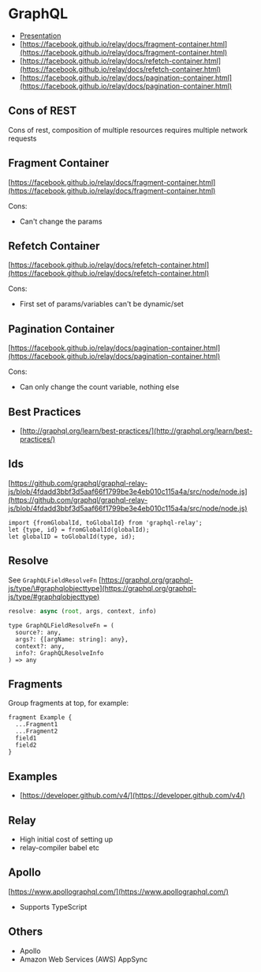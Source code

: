 # GraphQL

* [Presentation](https://docs.google.com/presentation/d/1d96DiC58RuIOK-fTElhLtg6Jf7WhThu_mpzrlCfXTsk/edit#slide=id.p)
* [https://facebook.github.io/relay/docs/fragment-container.html](https://facebook.github.io/relay/docs/fragment-container.html)
* [https://facebook.github.io/relay/docs/refetch-container.html](https://facebook.github.io/relay/docs/refetch-container.html)
* [https://facebook.github.io/relay/docs/pagination-container.html](https://facebook.github.io/relay/docs/pagination-container.html)

## Cons of REST

Cons of rest, composition of multiple resources requires multiple network requests

## Fragment  Container

[https://facebook.github.io/relay/docs/fragment-container.html](https://facebook.github.io/relay/docs/fragment-container.html)

Cons:

* Can't change the params

## Refetch Container

[https://facebook.github.io/relay/docs/refetch-container.html](https://facebook.github.io/relay/docs/refetch-container.html)

Cons:

* First set of params/variables can't be dynamic/set

## Pagination Container

[https://facebook.github.io/relay/docs/pagination-container.html](https://facebook.github.io/relay/docs/pagination-container.html)

Cons:

* Can only change the count variable, nothing else

## Best Practices

* [http://graphql.org/learn/best-practices/](http://graphql.org/learn/best-practices/)

## Ids

[https://github.com/graphql/graphql-relay-js/blob/4fdadd3bbf3d5aaf66f1799be3e4eb010c115a4a/src/node/node.js](https://github.com/graphql/graphql-relay-js/blob/4fdadd3bbf3d5aaf66f1799be3e4eb010c115a4a/src/node/node.js)

```text
import {fromGlobalId, toGlobalId} from 'graphql-relay';
let {type, id} = fromGlobalId(globalId);
let globalID = toGlobalId(type, id);
```

## Resolve

See `GraphQLFieldResolveFn` [https://graphql.org/graphql-js/type/\#graphqlobjecttype](https://graphql.org/graphql-js/type/#graphqlobjecttype)

```javascript
resolve: async (root, args, context, info)
```

```text
type GraphQLFieldResolveFn = (
  source?: any,
  args?: {[argName: string]: any},
  context?: any,
  info?: GraphQLResolveInfo
) => any
```

## Fragments

Group fragments at top, for example:

```text
fragment Example {
  ...Fragment1
  ...Fragment2
  field1
  field2
}
```

## Examples

* [https://developer.github.com/v4/](https://developer.github.com/v4/)

## Relay

* High initial cost of setting up
* relay-compiler babel etc

## Apollo

[https://www.apollographql.com/](https://www.apollographql.com/)

* Supports TypeScript

## Others

* Apollo
* Amazon Web Services \(AWS\) AppSync

